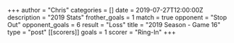 +++
author = "Chris"
categories = []
date = 2019-07-27T12:00:00Z
description = "2019 Stats"
frother_goals = 1
match = true
opponent = "Stop Out"
opponent_goals = 6
result = "Loss"
title = "2019 Season - Game 16"
type = "post"
[[scorers]]
goals = 1
scorer = "Ring-In"
+++